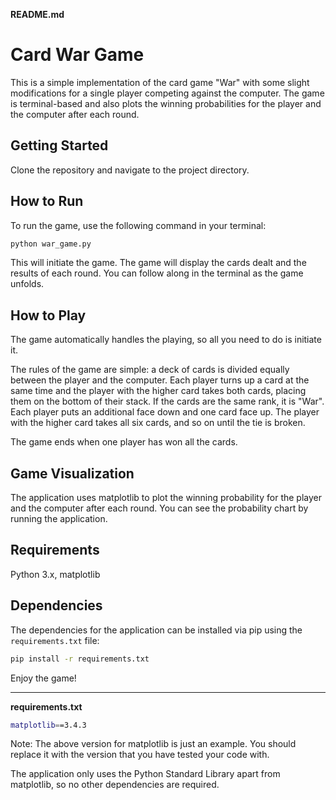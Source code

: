 **README.md**

# Card War Game

This is a simple implementation of the card game "War" with some slight modifications for a single player competing against the computer. The game is terminal-based and also plots the winning probabilities for the player and the computer after each round.

## Getting Started

Clone the repository and navigate to the project directory.

## How to Run

To run the game, use the following command in your terminal:

```bash
python war_game.py
```

This will initiate the game. The game will display the cards dealt and the results of each round. You can follow along in the terminal as the game unfolds.

## How to Play

The game automatically handles the playing, so all you need to do is initiate it.

The rules of the game are simple: a deck of cards is divided equally between the player and the computer. Each player turns up a card at the same time and the player with the higher card takes both cards, placing them on the bottom of their stack. If the cards are the same rank, it is "War". Each player puts an additional face down and one card face up. The player with the higher card takes all six cards, and so on until the tie is broken.

The game ends when one player has won all the cards.

## Game Visualization

The application uses matplotlib to plot the winning probability for the player and the computer after each round. You can see the probability chart by running the application.

## Requirements

Python 3.x, matplotlib

## Dependencies

The dependencies for the application can be installed via pip using the `requirements.txt` file:

```bash
pip install -r requirements.txt
```

Enjoy the game!

---
**requirements.txt**

```bash
matplotlib==3.4.3
```

Note: The above version for matplotlib is just an example. You should replace it with the version that you have tested your code with. 

The application only uses the Python Standard Library apart from matplotlib, so no other dependencies are required.
